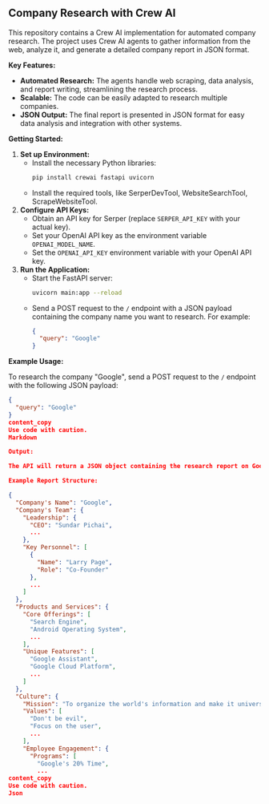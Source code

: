 ## Company Research with Crew AI

This repository contains a Crew AI implementation for automated company research. The project uses Crew AI agents to gather information from the web, analyze it, and generate a detailed company report in JSON format.

**Key Features:**

* **Automated Research:** The agents handle web scraping, data analysis, and report writing, streamlining the research process.
* **Scalable:** The code can be easily adapted to research multiple companies.
* **JSON Output:** The final report is presented in JSON format for easy data analysis and integration with other systems.

**Getting Started:**

1. **Set up Environment:**
   * Install the necessary Python libraries:
     ```bash
     pip install crewai fastapi uvicorn
     ```
   * Install the required tools, like SerperDevTool, WebsiteSearchTool, ScrapeWebsiteTool.
2. **Configure API Keys:**
   * Obtain an API key for Serper (replace `SERPER_API_KEY` with your actual key).
   * Set your OpenAI API key as the environment variable `OPENAI_MODEL_NAME`.
   * Set the `OPENAI_API_KEY` environment variable with your OpenAI API key.
3. **Run the Application:**
   * Start the FastAPI server:
     ```bash
     uvicorn main:app --reload
     ```
   * Send a POST request to the `/` endpoint with a JSON payload containing the company name you want to research. For example:
     ```json
     {
       "query": "Google"
     }
     ```

**Example Usage:**

To research the company "Google", send a POST request to the `/` endpoint with the following JSON payload:

```json
{
  "query": "Google"
}
content_copy
Use code with caution.
Markdown

Output:

The API will return a JSON object containing the research report on Google.

Example Report Structure:

{
  "Company's Name": "Google",
  "Company's Team": {
    "Leadership": {
      "CEO": "Sundar Pichai",
      ...
    },
    "Key Personnel": [
      {
        "Name": "Larry Page",
        "Role": "Co-Founder"
      },
      ...
    ]
  },
  "Products and Services": {
    "Core Offerings": [
      "Search Engine",
      "Android Operating System",
      ...
    ],
    "Unique Features": [
      "Google Assistant",
      "Google Cloud Platform",
      ...
    ]
  },
  "Culture": {
    "Mission": "To organize the world's information and make it universally accessible and useful",
    "Values": [
      "Don't be evil",
      "Focus on the user",
      ...
    ],
    "Employee Engagement": {
      "Programs": [
        "Google's 20% Time",
        ...
content_copy
Use code with caution.
Json
